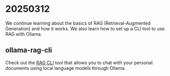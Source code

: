 # 20250312

We continue learning about the basics of RAG (Retrieval-Augmented Generation) and how it works. We also learn how to set up a CLI tool to use RAG with Ollama.

## ollama-rag-cli

Check out the [RAG CLI](20250312/ollama-rag-cli/README.md) tool that allows you to chat with your personal documents using local language models through Ollama.
